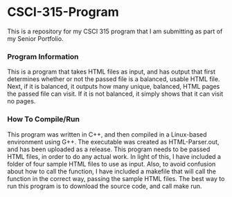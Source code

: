 # CSCI-315-Program
This is a repository for my CSCI 315 program that I am submitting as part of my Senior Portfolio.

### Program Information
This is a program that takes HTML files as input, and has output that first determines whether or not the passed file is a balanced, usable HTML file. Next, if it is balanced, it outputs how many unique, balanced, HTML pages the passed file can visit. If it is not balanced, it simply shows that it can visit no pages.

### How To Compile/Run
This program was written in C++, and then compiled in a Linux-based environment using G++. The executable was created as HTML-Parser.out, and has been uploaded as a release. This program needs to be passed HTML files, in order to do any actual work. In light of this, I have included a folder of four sample HTML files to use as input. Also, to avoid confusion about how to call the function, I have included a makefile that will call the function in the correct way, passing the sample HTML files. The best way to run this program is to download the source code, and call make run.
